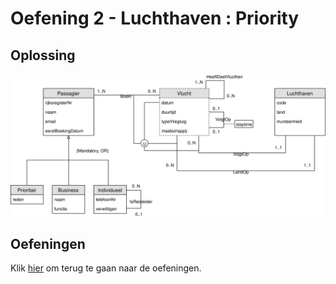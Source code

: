 # Oefening 2 - Luchthaven : Priority

## Oplossing
<img src="./exercise-6.svg">

## Oefeningen
Klik [hier](../exercises.md) om terug te gaan naar de oefeningen.